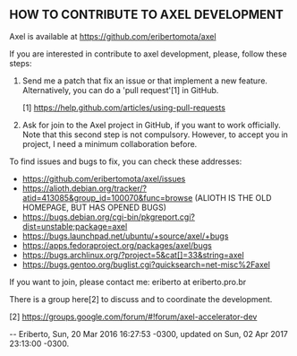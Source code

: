 ## HOW TO CONTRIBUTE TO AXEL DEVELOPMENT

Axel is available at https://github.com/eribertomota/axel

If you are interested in contribute to axel development, please, follow
these steps:

1. Send me a patch that fix an issue or that implement a new feature.
   Alternatively, you can do a 'pull request'[1] in GitHub.

   [1] https://help.github.com/articles/using-pull-requests

2. Ask for join to the Axel project in GitHub, if you want to work
   officially. Note that this second step is not compulsory. However,
   to accept you in project, I need a minimum collaboration before.


To find issues and bugs to fix, you can check these addresses:

   - https://github.com/eribertomota/axel/issues
   - https://alioth.debian.org/tracker/?atid=413085&group_id=100070&func=browse
       (ALIOTH IS THE OLD HOMEPAGE, BUT HAS OPENED BUGS)
   - https://bugs.debian.org/cgi-bin/pkgreport.cgi?dist=unstable;package=axel
   - https://bugs.launchpad.net/ubuntu/+source/axel/+bugs
   - https://apps.fedoraproject.org/packages/axel/bugs
   - https://bugs.archlinux.org/?project=5&cat[]=33&string=axel
   - https://bugs.gentoo.org/buglist.cgi?quicksearch=net-misc%2Faxel

If you want to join, please contact me: eriberto at eriberto.pro.br

There is a group here[2] to discuss and to coordinate the development.

[2] https://groups.google.com/forum/#!forum/axel-accelerator-dev

  -- Eriberto, Sun, 20 Mar 2016 16:27:53 -0300,
     updated on Sun, 02 Apr 2017 23:13:00 -0300.
